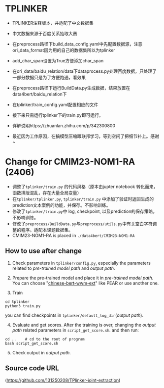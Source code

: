 # TPLINKER

- TPLINKER注释版本，并适配了中文数据集<br>

- 中文数据来源于百度关系抽取大赛<br>

- 在preprocess路径下build_data_config.yaml中先配置数据源，注意ori_data_format因为用的自己的数据集所以为tplinker<br>

- add_char_span设置为True方便添加char_span<br>

- 在ori_data/baidu_relation/data下dataprocess.py处理百度数据，只处理了一部分数据只是为了方便跑通，看效果<br>

- 在preprocess路径下运行BuildData.py生成数据，结果放置在data4bert/baidu_relation下<br>
- 在tplinker/train_config.yaml配置相应的文件<br>
- 接下来只需运行tplinker下的train.py即可运行。<br>
- 详解说明https://zhuanlan.zhihu.com/p/342300800<br>
- 最近因为工作原因，在搞模型压缩跟联邦学习，等到空闲了把细节补上。感谢~<br>


# Change for CMIM23-NOM1-RA (2406)

- 调整了`tplinker/train.py` 的代码风格（原本由jupter notebook 转化而来，函数排版混乱，存在大量全局变量）
- 在`tplinker/tplinker.py`, `tplinker/train.py` 中添加了验证时返回生成的prediction文本案例的功能，并保存。不影响训练。
- 修改了`tplinker/train.py`中 log, checkpoint, 以及prediction的保存策略。不影响训练。
- 修改了`preprocess/BuildData.py`与`preprocess/utils.py`中有关空白字符调整的程序。适配本课题数据集。
- CMIM23-NOM1-RA is placed in `./data4bert/CMIM23-NOM1-RA`


## How to use after change

1. Check parameters in `tplinker/config.py`, especially the parameters related to *pre-trained model path* and *output path*.

2. Prepare the pre-trained model and place it in *pre-trained model path*. You can choose "[chinese-bert-wwm-ext](https://github.com/ymcui/Chinese-BERT-wwm)" like PEAR or use another one.

3. Train
```shell
cd tplinker
python3 train.py
```
you can find checkpoints in `tplinker/default_log_dir`(*output path*).

4. Evaluate and get scores. After the training is over, changing the *output path* related parameters in `script_get_score.sh`. and then run:
```shell
cd ..    # cd to the root of program
bash script_get_score.sh
```

5. Check output in *output path*.


## Source code URL
(https://github.com/131250208/TPlinker-joint-extraction)
